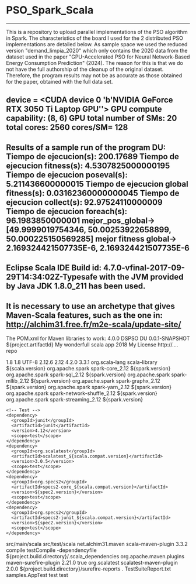 # PSO_Spark_Scala
--------------------------------
This is a repository to upload parallel implementations of the PSO algorithm in Spark. The
characteristics of the board I used for the 2 distributed PSO implementations are detailed below. As sample space we used the reduced version "demand_limpia_2020" which only contains the 2020 data from the dataset used in the paper "GPU-Accelerated PSO for Neural Network-Based Energy Consumption Prediction" (2024). The reason for this is that we do not have the full authorship of the cleanup of the original dataset. Therefore, the program results may not be as accurate as those obtained for the paper, obtained with the full data set.

device = <CUDA device 0 'b'NVIDIA GeForce RTX 3050 Ti Laptop GPU''>
GPU compute capability:  (8, 6)
GPU total number of SMs:  20
total cores:  2560
cores/SM=  128
-------------------------
Results of a sample run of the program DU:
Tiempo de ejecucion(s): 200.17689
Tiempo de ejecucion fitness(s): 4.5307825000000195
Tiempo de ejecucion poseval(s): 5.211436600000015
Tiempo de ejecucion global fitness(s): 0.03162360000000045
Tiempo de ejecucion collect(s): 92.97524110000009
Tiempo de ejecucion foreach(s): 96.1983850000001
mejor_pos_global-> [49.9999019754346, 50.00253922658899, 50.000225150569285]
mejor fitness global-> 2.169324421507735E-6, 2.169324421507735E-6
--------------------------
Eclipse Scala IDE Build id: 4.7.0-vfinal-2017-09-29T14:34:02Z-Typesafe with the JVM provided by Java JDK 1.8.0_211 has been used.
---------------------
It is necessary to use an archetype that gives Maven-Scala features, such as the one in: http://alchim31.free.fr/m2e-scala/update-site/
-----------------------
The POM.xml for Maven libraries to work:
<project xmlns="http://maven.apache.org/POM/4.0.0" xmlns:xsi="http://www.w3.org/2001/XMLSchema-instance" xsi:schemaLocation="http://maven.apache.org/POM/4.0.0 http://maven.apache.org/maven-v4_0_0.xsd">
  <modelVersion>4.0.0</modelVersion>
  <groupId>DSPSO</groupId>
  <artifactId>DU</artifactId>
  <version>0.0.1-SNAPSHOT</version>
  <name>${project.artifactId}</name>
  <description>My wonderfull scala app</description>
  <inceptionYear>2018</inceptionYear>
  <licenses>
    <license>
      <name>My License</name>
      <url>http://....</url>
      <distribution>repo</distribution>
    </license>
  </licenses>

  <properties>
    <maven.compiler.source>1.8</maven.compiler.source>
    <maven.compiler.target>1.8</maven.compiler.target>
    <encoding>UTF-8</encoding>
    <scala.version>2.12.6</scala.version>
    <scala.compat.version>2.12</scala.compat.version>
    <spec2.version>4.2.0</spec2.version>
    <spark.version>3.3.1</spark.version>
  </properties>

  <dependencies>
    <dependency>
      <groupId>org.scala-lang</groupId>
      <artifactId>scala-library</artifactId>
      <version>${scala.version}</version>
    </dependency>
<!-- Spark -->
	<dependency>
		<groupId>org.apache.spark</groupId>
		<artifactId>spark-core_2.12</artifactId>
		<version>${spark.version}</version>
	</dependency>
	<dependency>
		<groupId>org.apache.spark</groupId>
		<artifactId>spark-sql_2.12</artifactId>
		<version>${spark.version}</version>
	</dependency>
	<dependency>
		<groupId>org.apache.spark</groupId>
		<artifactId>spark-mllib_2.12</artifactId>
		<version>${spark.version}</version>
	</dependency>
	<dependency>
		<groupId>org.apache.spark</groupId>
		<artifactId>spark-graphx_2.12</artifactId>
		<version>${spark.version}</version>
	</dependency>
	<dependency>
		<groupId>org.apache.spark</groupId>
		<artifactId>spark-yarn_2.12</artifactId>
		<version>${spark.version}</version>
	</dependency>
	<dependency>
		<groupId>org.apache.spark</groupId>
		<artifactId>spark-network-shuffle_2.12</artifactId>
		<version>${spark.version}</version>
	</dependency>
	<dependency>
		<groupId>org.apache.spark</groupId>
		<artifactId>spark-streaming_2.12</artifactId>
		<version>${spark.version}</version>
	</dependency>

    <!-- Test -->
    <dependency>
      <groupId>junit</groupId>
      <artifactId>junit</artifactId>
      <version>4.12</version>
      <scope>test</scope>
    </dependency>
    <dependency>
      <groupId>org.scalatest</groupId>
      <artifactId>scalatest_${scala.compat.version}</artifactId>
      <version>3.0.5</version>
      <scope>test</scope>
    </dependency>
    <dependency>
      <groupId>org.specs2</groupId>
      <artifactId>specs2-core_${scala.compat.version}</artifactId>
      <version>${spec2.version}</version>
      <scope>test</scope>
    </dependency>
    <dependency>
      <groupId>org.specs2</groupId>
      <artifactId>specs2-junit_${scala.compat.version}</artifactId>
      <version>${spec2.version}</version>
      <scope>test</scope>
    </dependency>
  </dependencies>

  <build>
    <sourceDirectory>src/main/scala</sourceDirectory>
    <testSourceDirectory>src/test/scala</testSourceDirectory>
    <plugins>
      <plugin>
        <!-- see http://davidb.github.com/scala-maven-plugin -->
        <groupId>net.alchim31.maven</groupId>
        <artifactId>scala-maven-plugin</artifactId>
        <version>3.3.2</version>
        <executions>
          <execution>
            <goals>
              <goal>compile</goal>
              <goal>testCompile</goal>
            </goals>
            <configuration>
              <args>
                <arg>-dependencyfile</arg>
                <arg>${project.build.directory}/.scala_dependencies</arg>
              </args>
            </configuration>
          </execution>
        </executions>
      </plugin>
      <plugin>
        <groupId>org.apache.maven.plugins</groupId>
        <artifactId>maven-surefire-plugin</artifactId>
        <version>2.21.0</version>
        <configuration>
          <!-- Tests will be run with scalatest-maven-plugin instead -->
          <skipTests>true</skipTests>
        </configuration>
      </plugin>
      <plugin>
        <groupId>org.scalatest</groupId>
        <artifactId>scalatest-maven-plugin</artifactId>
        <version>2.0.0</version>
        <configuration>
          <reportsDirectory>${project.build.directory}/surefire-reports</reportsDirectory>
          <junitxml>.</junitxml>
          <filereports>TestSuiteReport.txt</filereports>
          <!-- Comma separated list of JUnit test class names to execute -->
          <jUnitClasses>samples.AppTest</jUnitClasses>
        </configuration>
        <executions>
          <execution>
            <id>test</id>
            <goals>
              <goal>test</goal>
            </goals>
          </execution>
        </executions>
      </plugin>
    </plugins>
  </build>
</project>


